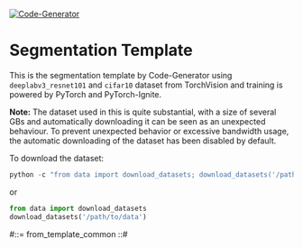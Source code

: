 [![Code-Generator](https://badgen.net/badge/Template%20by/Code-Generator/ee4c2c?labelColor=eaa700)](https://github.com/pytorch-ignite/code-generator)

# Segmentation Template

This is the segmentation template by Code-Generator using `deeplabv3_resnet101` and `cifar10` dataset from TorchVision and training is powered by PyTorch and PyTorch-Ignite.

**Note:**
The dataset used in this is quite substantial, with a size of several GBs and automatically downloading it can be seen as an unexpected behaviour. To prevent unexpected behavior or excessive bandwidth usage, the automatic downloading of the dataset has been disabled by default.

To download the dataset:
```python
python -c "from data import download_datasets; download_datasets('/path/to/data')"
```

or

```py
from data import download_datasets
download_datasets('/path/to/data')
```

#::= from_template_common ::#
